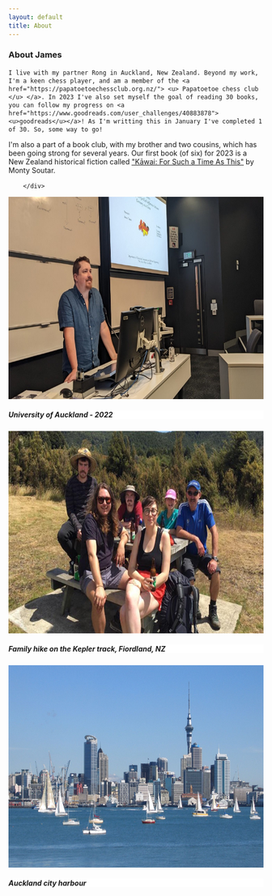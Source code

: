 ```yaml
---
layout: default
title: About
---
```

<!-- style="font-weight:bold" -->
<h3 class="mb-3">About James</h3>



<div class="container-fluid">
    <div class="row mb-4">
        <div class="col-sm-6 ">

    I live with my partner Rong in Auckland, New Zealand. Beyond my work, I'm a keen chess player, and am a member of the <a href="https://papatoetoechessclub.org.nz/"> <u> Papatoetoe chess club </u> </a>. In 2023 I've also set myself the goal of reading 30 books, you can follow my progress on <a href="https://www.goodreads.com/user_challenges/40883878"> <u>goodreads</u></a>! As I'm writting this in January I've completed 1 of 30. So, some way to go!

I'm also a part of a book club, with my brother and two cousins, which has been going strong for several years. Our first book (of six) for 2023 is a New Zealand historical fiction called <a href="https://www.goodreads.com/book/show/75564756-k-wai"><u>"Kāwai: For Such a Time As This"</u></a> by Monty Soutar. 

        </div>
 

  <div class="col-sm-6 ">
 
 <div id="carouselExampleSlidesOnly" class="carousel slide" data-ride="carousel">
  <div class="carousel-inner">
    <div class="carousel-item active">
    <div class="container">
      <img class="d-block w-100" src="imgs\profile_lecture.jpg" style="height:400px !important;" alt="First slide">
      <div class="carousel-caption d-none d-md-block">
    <h5 style="background-color:white;">University of Auckland - 2022</h5>
  </div>
    </div>
    </div>
    <div class="carousel-item">
    <div class="container">
      <img class="d-block w-100" src="imgs\profile_hiking.jpg" style="height:400px !important;" alt="Second slide">
      <div class="carousel-caption d-none d-md-block">
    <h5 style="background-color:white;">Family hike on the Kepler track, Fiordland, NZ</h5>
  </div>
    </div>
    </div>
    <div class="carousel-item">
    <div class="container">
      <img class="d-block w-100" src="imgs\profile_auckland.jpg" style="height:400px !important;" alt="Third slide">
       <div class="carousel-caption d-none d-md-block">
    <h5 style="background-color:white;">Auckland city harbour</h5>
  </div>
    </div>
  </div>
  <!-- <a class="carousel-control-prev" href="#carouselExampleControls" role="button" data-slide="prev">
    <span class="carousel-control-prev-icon" aria-hidden="true"></span>
    <span class="sr-only">Previous</span>
  </a>
  <a class="carousel-control-next" href="#carouselExampleControls" role="button" data-slide="next">
    <span class="carousel-control-next-icon" aria-hidden="true"></span>
    <span class="sr-only">Next</span>
  </a>
</div> -->

  </div>
</div>
</div>

<!-- style="width:400px !important;" -->